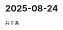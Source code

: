 # 2025-08-24

共 0 条

<!-- BEGIN ZHIHUQUESTIONS -->
<!-- 最后更新时间 Sun Aug 24 2025 20:19:48 GMT+0800 (China Standard Time) -->

<!-- END ZHIHUQUESTIONS -->
